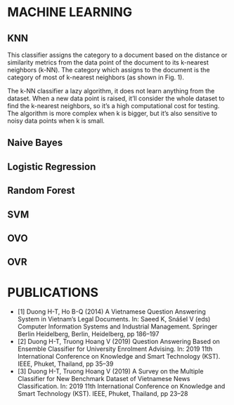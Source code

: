 # MACHINE LEARNING

## KNN
This classifier assigns the category to a document based on the distance or similarity metrics from the data point of the document to its k-nearest neighbors (k-NN). The category which assigns to the document is the category of most of k-nearest neighbors (as shown in Fig. 1). 

The k-NN classifier a lazy algorithm, it does not learn anything from the dataset. When a new data point is raised, it’ll consider the whole dataset to find the k-nearest neighbors, so it’s a high computational cost for testing. The algorithm is more complex when k is bigger, but it’s also sensitive to noisy data points when k is small.
## Naive Bayes
## Logistic Regression
## Random Forest
## SVM
## OVO
## OVR

# PUBLICATIONS
* [1] Duong H-T, Ho B-Q (2014) A Vietnamese Question Answering System in Vietnam’s Legal Documents. In: Saeed K, Snášel V (eds) Computer Information Systems and Industrial Management. Springer Berlin Heidelberg, Berlin, Heidelberg, pp 186–197
* [2] Duong H-T, Truong Hoang V (2019) Question Answering Based on Ensemble Classifier for University Enrolment Advising. In: 2019 11th International Conference on Knowledge and Smart Technology (KST). IEEE, Phuket, Thailand, pp 35–39
* [3] Duong H-T, Truong Hoang V (2019) A Survey on the Multiple Classifier for New Benchmark Dataset of Vietnamese News Classification. In: 2019 11th International Conference on Knowledge and Smart Technology (KST). IEEE, Phuket, Thailand, pp 23–28
